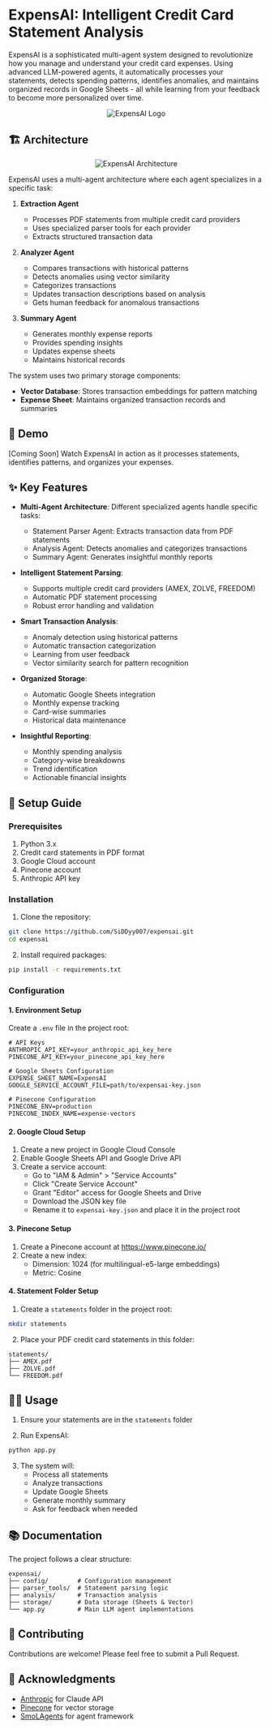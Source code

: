 # ExpensAI: Intelligent Credit Card Statement Analysis

ExpensAI is a sophisticated multi-agent system designed to revolutionize how you manage and understand your credit card expenses. Using advanced LLM-powered agents, it automatically processes your statements, detects spending patterns, identifies anomalies, and maintains organized records in Google Sheets - all while learning from your feedback to become more personalized over time.

<p align="center">
  <img src="/images/ExpensAI_Logo.png" alt="ExpensAI Logo" style="max-width: 100%; height: auto;">
</p>

## 🏗️ Architecture

<p align="center">
  <img src="images/ExpensAI_Architecture_Diagram.svg" alt="ExpensAI Architecture" style="max-width: 100%; height: auto;">
</p>

ExpensAI uses a multi-agent architecture where each agent specializes in a specific task:

1. **Extraction Agent**
   - Processes PDF statements from multiple credit card providers
   - Uses specialized parser tools for each provider
   - Extracts structured transaction data

2. **Analyzer Agent**
   - Compares transactions with historical patterns
   - Detects anomalies using vector similarity
   - Categorizes transactions
   - Updates transaction descriptions based on analysis
   - Gets human feedback for anomalous transactions

3. **Summary Agent**
   - Generates monthly expense reports
   - Provides spending insights
   - Updates expense sheets
   - Maintains historical records

The system uses two primary storage components:
- **Vector Database**: Stores transaction embeddings for pattern matching
- **Expense Sheet**: Maintains organized transaction records and summaries

## 🎥 Demo

[Coming Soon] Watch ExpensAI in action as it processes statements, identifies patterns, and organizes your expenses.

## ✨ Key Features

- **Multi-Agent Architecture**: Different specialized agents handle specific tasks:
  - Statement Parser Agent: Extracts transaction data from PDF statements
  - Analysis Agent: Detects anomalies and categorizes transactions
  - Summary Agent: Generates insightful monthly reports

- **Intelligent Statement Parsing**:
  - Supports multiple credit card providers (AMEX, ZOLVE, FREEDOM)
  - Automatic PDF statement processing
  - Robust error handling and validation

- **Smart Transaction Analysis**:
  - Anomaly detection using historical patterns
  - Automatic transaction categorization
  - Learning from user feedback
  - Vector similarity search for pattern recognition

- **Organized Storage**:
  - Automatic Google Sheets integration
  - Monthly expense tracking
  - Card-wise summaries
  - Historical data maintenance

- **Insightful Reporting**:
  - Monthly spending analysis
  - Category-wise breakdowns
  - Trend identification
  - Actionable financial insights

## 🚀 Setup Guide

### Prerequisites

1. Python 3.x
2. Credit card statements in PDF format
3. Google Cloud account
4. Pinecone account
5. Anthropic API key

### Installation

1. Clone the repository:
```bash
git clone https://github.com/SiDDyy007/expensai.git
cd expensai
```

2. Install required packages:
```bash
pip install -r requirements.txt
```

### Configuration

#### 1. Environment Setup
Create a `.env` file in the project root:
```env
# API Keys
ANTHROPIC_API_KEY=your_anthropic_api_key_here
PINECONE_API_KEY=your_pinecone_api_key_here

# Google Sheets Configuration
EXPENSE_SHEET_NAME=ExpensAI
GOOGLE_SERVICE_ACCOUNT_FILE=path/to/expensai-key.json

# Pinecone Configuration
PINECONE_ENV=production
PINECONE_INDEX_NAME=expense-vectors
```

#### 2. Google Cloud Setup

1. Create a new project in Google Cloud Console
2. Enable Google Sheets API and Google Drive API
3. Create a service account:
   - Go to "IAM & Admin" > "Service Accounts"
   - Click "Create Service Account"
   - Grant "Editor" access for Google Sheets and Drive
   - Download the JSON key file
   - Rename it to `expensai-key.json` and place it in the project root

#### 3. Pinecone Setup

1. Create a Pinecone account at https://www.pinecone.io/
2. Create a new index:
   - Dimension: 1024 (for multilingual-e5-large embeddings)
   - Metric: Cosine

#### 4. Statement Folder Setup

1. Create a `statements` folder in the project root:
```bash
mkdir statements
```

2. Place your PDF credit card statements in this folder:
```
statements/
├── AMEX.pdf
├── ZOLVE.pdf
└── FREEDOM.pdf
```

## 🏃‍♂️ Usage

1. Ensure your statements are in the `statements` folder

2. Run ExpensAI:
```bash
python app.py
```

3. The system will:
   - Process all statements
   - Analyze transactions 
   - Update Google Sheets
   - Generate monthly summary 
   - Ask for feedback when needed

## 📚 Documentation

The project follows a clear structure:

```
expensai/
├── config/        # Configuration management
├── parser_tools/  # Statement parsing logic
├── analysis/      # Transaction analysis
├── storage/       # Data storage (Sheets & Vector)
└── app.py         # Main LLM agent implementations
```

## 🤝 Contributing

Contributions are welcome! Please feel free to submit a Pull Request.

## 🙏 Acknowledgments

- [Anthropic](https://www.anthropic.com/) for Claude API
- [Pinecone](https://www.pinecone.io/) for vector storage
- [SmoLAgents](https://huggingface.co/docs/smolagents/index) for agent framework